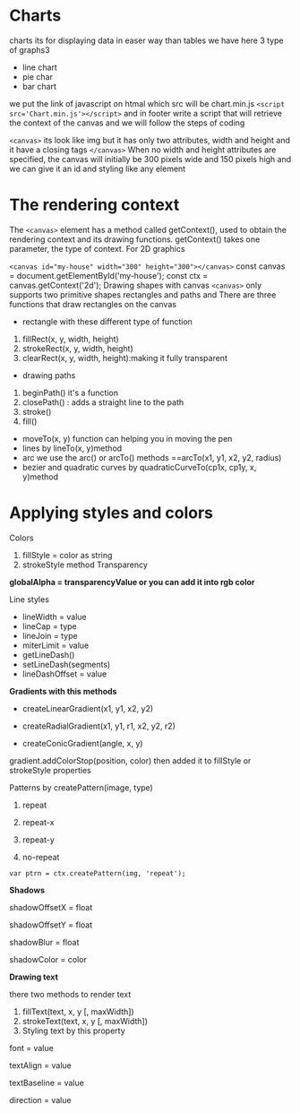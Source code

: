 # Charts
charts its for displaying data in easer way than tables we have here 3 type of graphs3

+ line chart
+ pie char
+ bar chart

we put the link of javascript on htmal which src will be chart.min.js `<script src='Chart.min.js'></script>` and in footer write a script that will retrieve the context of the canvas and we will follow the steps of coding

`<canvas>` its look like img but it has only two attributes, width and height and it have a closing tags `</canvas>` When no width and height attributes are specified, the canvas will initially be 300 pixels wide and 150 pixels high and we can give it an id and styling like any element


# The rendering context
The `<canvas>` element has a method called getContext(), used to obtain the rendering context and its drawing functions. getContext() takes one parameter, the type of context. For 2D graphics

`<canvas id="my-house" width="300" height="300"></canvas>`
const canvas = document.getElementById('my-house');
const ctx = canvas.getContext('2d');
Drawing shapes with canvas
`<canvas>` only supports two primitive shapes rectangles and paths and There are three functions that draw rectangles on the canvas


- rectangle with these different type of function
1. fillRect(x, y, width, height)
2. strokeRect(x, y, width, height)
3. clearRect(x, y, width, height):making it fully transparent

- drawing paths
1. beginPath() it's a function
2. closePath() : adds a straight line to the path
3. stroke()
4. fill()

+ moveTo(x, y) function can helping you in moving the pen
+ lines by lineTo(x, y)method
+ arc we use the arc() or arcTo() methods ==arcTo(x1, y1, x2, y2, radius)
+ bezier and quadratic curves by quadraticCurveTo(cp1x, cp1y, x, y)method


# Applying styles and colors
Colors

1. fillStyle = color as string
2. strokeStyle method
Transparency

**globalAlpha = transparencyValue or you can add it into rgb color**

Line styles


- lineWidth = value
- lineCap = type
- lineJoin = type
- miterLimit = value
- getLineDash()
- setLineDash(segments)
- lineDashOffset = value

 **Gradients with this methods**

- createLinearGradient(x1, y1, x2, y2)

- createRadialGradient(x1, y1, r1, x2, y2, r2)

- createConicGradient(angle, x, y)

gradient.addColorStop(position, color) then added it to fillStyle or strokeStyle properties

Patterns by createPattern(image, type)

1. repeat

2. repeat-x

3. repeat-y

4. no-repeat

`var ptrn = ctx.createPattern(img, 'repeat');`

**Shadows**

shadowOffsetX = float

shadowOffsetY = float

shadowBlur = float

shadowColor = color

**Drawing text**

there two methods to render text

1. fillText(text, x, y [, maxWidth])
2. strokeText(text, x, y [, maxWidth])
3. Styling text by this property

font = value

textAlign = value

textBaseline = value

direction = value